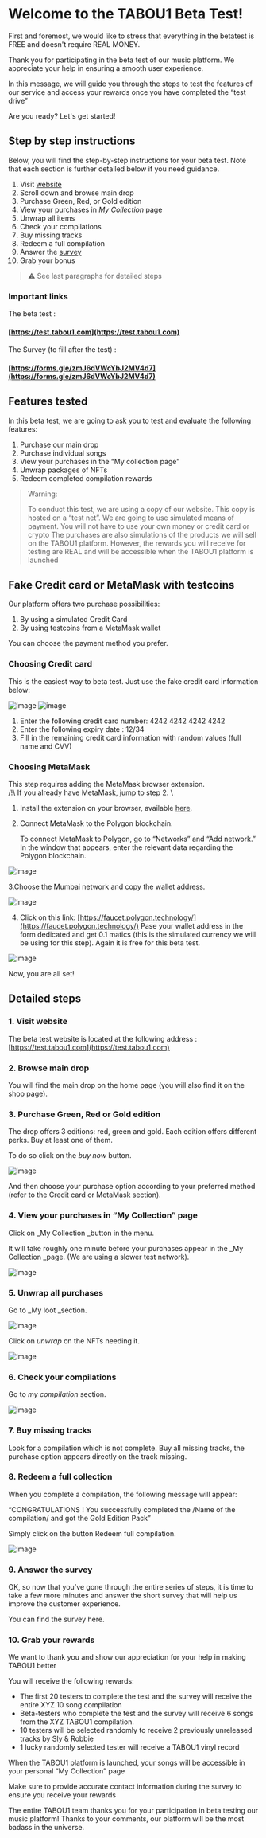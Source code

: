 # Welcome to the TABOU1 Beta Test!

First and foremost, we would like to stress that everything in the betatest is FREE and doesn't require REAL MONEY.

Thank you for participating in the beta test of our music platform. We appreciate your help in ensuring a smooth user experience. 

In this message, we will guide you through the steps to test the features of our service and access your rewards once you have completed the “test drive”

Are you ready? Let's get started!


## Step by step instructions

Below, you will find the step-by-step instructions for your beta test. Note that each section is further detailed below if you need guidance.


1. Visit [website](https://test.tabou1.com)
2. Scroll down and browse main drop
3. Purchase Green, Red, or Gold edition
4. View your purchases in _My Collection_ page
5. Unwrap all items
6. Check your compilations 
7. Buy missing tracks
8. Redeem a full compilation
9. Answer the [survey](https://forms.gle/zmJ6dVWcYbJ2MV4d7)
10. Grab your bonus

> ⚠️ See last paragraphs for detailed steps

### Important links 

The beta test :
#### [https://test.tabou1.com](https://test.tabou1.com)

The Survey (to fill after the test) :
#### [https://forms.gle/zmJ6dVWcYbJ2MV4d7](https://forms.gle/zmJ6dVWcYbJ2MV4d7)



## Features tested

In this beta test, we are going to ask you to test and evaluate the following features: 




1. Purchase our main drop
2. Purchase individual songs
3. View your purchases in the “My collection page”
4. Unwrap packages of NFTs 
5. Redeem completed compilation rewards


> Warning:
> 
> To conduct this test, we are using a copy of our website. 
> This copy is hosted on a “test net”. 
> We are going to use simulated means of payment. You will not have to use your own money or credit card or crypto
> The purchases are also simulations of the products we will sell on the TABOU1 platform. 
> However, the rewards you will receive for testing are REAL and will be accessible when the TABOU1 platform is launched


## Fake Credit card or MetaMask with testcoins

Our platform offers two purchase possibilities: 



1. By using a simulated Credit Card
2. By using testcoins from a MetaMask wallet 

You can choose the payment method you prefer.


### Choosing Credit card

This is the easiest way to beta test. Just use the fake credit card information below:

![image](https://github.com/TABOU1-NFT/beta-test/assets/75084558/ec44da3a-f880-4c9b-b322-f2562cb48a34)
![image](https://github.com/TABOU1-NFT/beta-test/assets/75084558/4e1289a5-696f-4309-b66a-c3542bbdedc3)


1. Enter the following credit card number: 4242 4242 4242 4242
2. Enter the following expiry date : 12/34
3. Fill in the remaining credit card information with random values (full name and CVV)


### Choosing MetaMask

This step requires adding the MetaMask browser extension. \
/!\ If you already have MetaMask, jump to step 2. \




1. Install the extension on your browser, available [here](https://metamask.io/download/).
2. Connect MetaMask to the Polygon blockchain.

    To connect MetaMask to Polygon, go to “Networks” and “Add network.” In the window that appears, enter the relevant data regarding the Polygon blockchain.

![image](https://github.com/TABOU1-NFT/beta-test/assets/75084558/e4d47056-9558-4b49-8bb8-9125b1f48374)



3.Choose the Mumbai network and copy the wallet address.

![image](https://github.com/TABOU1-NFT/beta-test/assets/75084558/1ff2bf1f-22c3-42e6-b1b1-3acb00354176)


4.  Click on this link: [https://faucet.polygon.technology/](https://faucet.polygon.technology/) Pase your wallet address in the form dedicated and get 0.1 matics (this is the simulated currency we will be using for this step). Again it is free for this beta test.

![image](https://github.com/TABOU1-NFT/beta-test/assets/75084558/28b3e712-85cd-4f3e-a20f-945f0bb602e6)


Now, you are all set!



## Detailed steps



### 1. Visit website

The beta test website is located at the following address : [https://test.tabou1.com](https://test.tabou1.com)



### 2. Browse main drop

You will find the main drop on the home page (you will also find it on the shop page).



### 3. Purchase Green, Red or Gold edition

The drop offers 3 editions: red, green and gold. Each edition offers different perks. Buy at least one of them. 

To do so click on the _buy now_ button. 



![image](https://github.com/TABOU1-NFT/beta-test/assets/75084558/09487f6e-929e-432d-b30c-75c2bcfa736d)



And then choose your purchase option according to your preferred method (refer to the Credit card or MetaMask section).



### 4. View your purchases in “My Collection” page

Click on _My Collection _button in the menu. 

It will take roughly one minute before your purchases appear in the _My Collection _page. (We are using a slower test network).


![image](https://github.com/TABOU1-NFT/beta-test/assets/75084558/bc454eb3-9ed4-48f8-8062-7984743e1527)




### 5. Unwrap all purchases

Go to _My loot _section.


![image](https://github.com/TABOU1-NFT/beta-test/assets/75084558/412273fc-fd5e-4411-8c08-3e6407ee198f)



Click on _unwrap_ on the NFTs needing it.

![image](https://github.com/TABOU1-NFT/beta-test/assets/75084558/5ae45bf6-0dea-4816-8c6f-5ac557ca572a)




### 6. Check your compilations 

Go to _my compilation_ section.



![image](https://github.com/TABOU1-NFT/beta-test/assets/75084558/43642450-9800-4b8c-bde2-337e2995391e)





### 7. Buy missing tracks

Look for a compilation which is not complete. Buy all missing tracks, the purchase option appears directly on the track missing.



### 8. Redeem a full collection

When you complete a compilation, the following message will appear: 

“CONGRATULATIONS ! You successfully completed the /Name of the compilation/ and got the Gold Edition Pack”

Simply click on the button Redeem full compilation.



![image](https://github.com/TABOU1-NFT/beta-test/assets/75084558/fb607d27-013e-4454-b70e-fbd8bd0b3b9b)





### 9. Answer the survey

OK, so now that you’ve gone through the entire series of steps, it is time to take a few more minutes and answer the short survey that will help us improve the customer experience.

You can find the survey here.



### 10. Grab your rewards

We want to thank you and show our appreciation for your help in making TABOU1 better

You will receive the following rewards:



* The first 20 testers to complete the test and the survey will receive the entire XYZ 10 song compilation
* Beta-testers who complete the test and the survey will receive 6 songs from the XYZ TABOU1 compilation. 
* 10 testers will be selected randomly to receive 2 previously unreleased tracks by Sly & Robbie
* 1 lucky randomly selected tester will receive a TABOU1 vinyl record

When the TABOU1 platform is launched, your songs will be accessible in your personal “My Collection” page

Make sure to provide accurate contact information during the survey to ensure you receive your rewards

The entire TABOU1 team thanks you for your participation in beta testing our music platform! Thanks to your comments, our platform will be the most badass in the universe.
